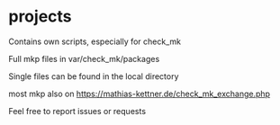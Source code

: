 # projects
Contains own scripts, especially for check_mk

Full mkp files in var/check_mk/packages

Single files can be found in the local directory

most mkp also on https://mathias-kettner.de/check_mk_exchange.php

Feel free to report issues or requests
